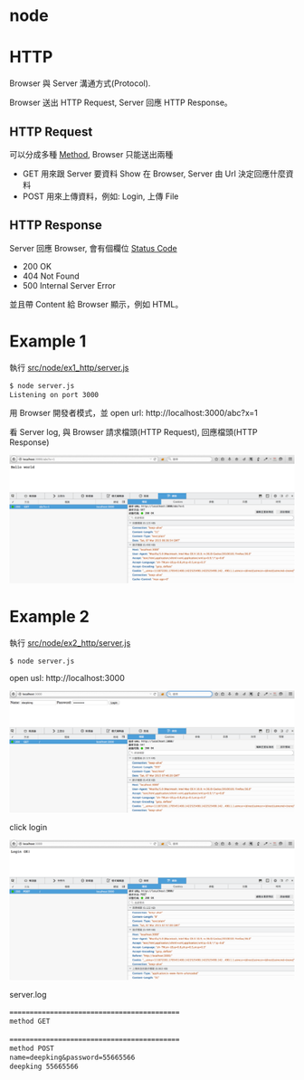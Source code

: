 # node

# HTTP
Browser 與 Server 溝通方式(Protocol).

Browser 送出 HTTP Request, Server 回應 HTTP Response。

## HTTP Request 
可以分成多種 [Method](http://devdocs.io/http-request-methods/), Browser 只能送出兩種
- GET 用來跟 Server 要資料 Show 在 Browser, Server 由 Url
  決定回應什麼資料
- POST 用來上傳資料，例如: Login, 上傳 File

## HTTP Response
Server 回應 Browser, 會有個欄位 [Status Code](http://devdocs.io/http-response-status-codes/)
- 200 OK
- 404 Not Found
- 500 Internal Server Error

並且帶 Content 給 Browser 顯示，例如 HTML。

# Example 1

執行 [src/node/ex1_http/server.js](src/node/ex1_http/server.js)
```
$ node server.js
Listening on port 3000
```
用 Browser 開發者模式，並 open url: http://localhost:3000/abc?x=1

看 Server log, 與 Browser 請求檔頭(HTTP Request), 回應檔頭(HTTP
Response)

![ex1_http](images/ex1_http.png)

# Example 2

執行 [src/node/ex2_http/server.js](src/node/ex2_http/server.js)
```
$ node server.js
```

open usl: http://localhost:3000

![ex2_http_login](images/ex2_http_login.png)

click login

![ex2_http_loginOk](images/ex2_http_loginOk.png)

server.log
```
==========================================
method GET

==========================================
method POST
name=deepking&password=55665566
deepking 55665566
```
